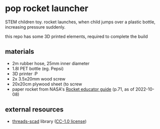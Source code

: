 # pop rocket launcher

STEM children toy.
rocket launches, when child jumps over a plastic bottle, increasing pressure suddenly.

this repo has some 3D printed elements, required to complete the build


## materials
- 2m rubber hose, 25mm inner diameter
- 1.8l PET bottle (eg. Pepsi)
- 3D printer :P
- 2x 3.5x20mm wood screw
- 20x20cm plywood sheet (to screw
- paper rocket from NASA's [Rocket educator guide](https://www.nasa.gov/stem-ed-resources/rockets.html) (p.71, as of 2022-10-08)

## external resources
* [threads-scad](https://github.com/rcolyer/threads-scad) library ([CC-1.0 license](https://github.com/rcolyer/threads-scad/blob/master/LICENSE.txt))
